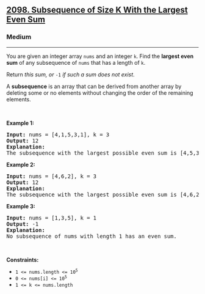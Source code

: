 <h2><a href="https://leetcode.com/problems/subsequence-of-size-k-with-the-largest-even-sum/">2098. Subsequence of Size K With the Largest Even Sum</a></h2><h3>Medium</h3><hr><div><p>You are given an integer array <code>nums</code> and an integer <code>k</code>. Find the <strong>largest even sum</strong> of any subsequence of <code>nums</code> that has a length of <code>k</code>.</p>

<p>Return <em>this sum, or </em><code>-1</code><em> if such a sum does not exist</em>.</p>

<p>A <strong>subsequence</strong> is an array that can be derived from another array by deleting some or no elements without changing the order of the remaining elements.</p>

<p>&nbsp;</p>
<p><strong class="example">Example 1:</strong></p>

<pre style="position: relative;"><strong>Input:</strong> nums = [4,1,5,3,1], k = 3
<strong>Output:</strong> 12
<strong>Explanation:</strong>
The subsequence with the largest possible even sum is [4,5,3]. It has a sum of 4 + 5 + 3 = 12.
<div class="open_grepper_editor" title="Edit &amp; Save To Grepper"></div></pre>

<p><strong class="example">Example 2:</strong></p>

<pre style="position: relative;"><strong>Input:</strong> nums = [4,6,2], k = 3
<strong>Output:</strong> 12
<strong>Explanation:</strong>
The subsequence with the largest possible even sum is [4,6,2]. It has a sum of 4 + 6 + 2 = 12.
<div class="open_grepper_editor" title="Edit &amp; Save To Grepper"></div></pre>

<p><strong class="example">Example 3:</strong></p>

<pre style="position: relative;"><strong>Input:</strong> nums = [1,3,5], k = 1
<strong>Output:</strong> -1
<strong>Explanation:</strong>
No subsequence of nums with length 1 has an even sum.
<div class="open_grepper_editor" title="Edit &amp; Save To Grepper"></div></pre>

<p>&nbsp;</p>
<p><strong>Constraints:</strong></p>

<ul>
	<li><code>1 &lt;= nums.length &lt;= 10<sup>5</sup></code></li>
	<li><code>0 &lt;= nums[i] &lt;= 10<sup>5</sup></code></li>
	<li><code>1 &lt;= k &lt;= nums.length</code></li>
</ul>
</div>